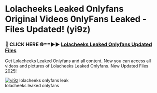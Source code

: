 # Lolacheeks Leaked Onlyfans Original Videos 0nlyFans Leaked - Files Updated! (yi9z)

<h3>🔴 CLICK HERE 🌐==►► <a href="https://tinyurl.com/4seja8ks" rel="nofollow">Lolacheeks Leaked Onlyfans Updated Files</a></h3>

Get Lolacheeks Leaked Onlyfans and all content. Now you can access all videos and pictures of Lolacheeks Leaked Onlyfans. New Updated Files 2025!

[![yi9z](https://i.imgur.com/EWjZXRe.gif)](https://tinyurl.com/4seja8ks)
lolacheeks onlyfans leak<br>
lolacheeks leaked onlyfans